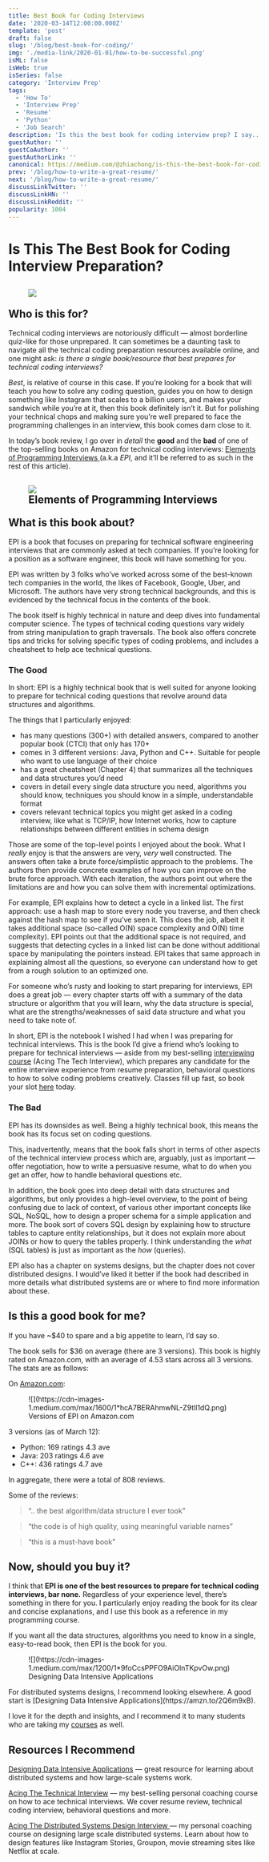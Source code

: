 ```yaml
---
title: Best Book for Coding Interviews
date: '2020-03-14T12:00:00.000Z'
template: 'post'
draft: false
slug: '/blog/best-book-for-coding/'
img: './media-link/2020-01-01/how-to-be-successful.png'
isML: false
isWeb: true
isSeries: false
category: 'Interview Prep'
tags:
  - 'How To'
  - 'Interview Prep'
  - 'Resume'
  - 'Python'
  - 'Job Search'
description: 'Is this the best book for coding interview prep? I say...'
guestAuthor: ''
guestCoAuthor: ''
guestAuthorLink: ''
canonical: https://medium.com/@zhiachong/is-this-the-best-book-for-coding-interview-preparation-33264fa82b72
prev: '/blog/how-to-write-a-great-resume/'
next: '/blog/how-to-write-a-great-resume/'
discussLinkTwitter: ''
discussLinkHN: ''
discussLinkReddit: ''
popularity: 1004
---
```


# Is This The Best Book for Coding Interview Preparation?

## <figure class="wp-block-image">![](https://cdn-images-1.medium.com/max/1200/1*aEcUKEZzN7l6D6W9HnMeOw.png)</figure>Who is this for?

Technical coding interviews are notoriously difficult — almost borderline quiz-like for those unprepared. It can sometimes be a daunting task to navigate all the technical coding preparation resources available online, and one might ask: _is there a single book/resource that best prepares for technical coding interviews?_

_Best_, is relative of course in this case. If you’re looking for a book that will teach you how to solve any coding question, guides you on how to design something like Instagram that scales to a billion users, and makes your sandwich while you’re at it, then this book definitely isn’t it. But for polishing your technical chops and making sure you’re well prepared to face the programming challenges in an interview, this book comes darn close to it.

In today’s book review, I go over in _detail_ the **good** and the **bad** of one of the top-selling books on Amazon for technical coding interviews: [Elements of Programming Interviews ](https://amzn.to/2Q6m9xB)(a.k.a _EPI_, and it’ll be referred to as such in the rest of this article).

## <figure class="wp-block-image">![](https://cdn-images-1.medium.com/max/1600/1*HrabnKvr0v48ijl-_Z1n1Q.png)<figcaption>Elements of Programming Interviews</figcaption></figure>What is this book about?

EPI is a book that focuses on preparing for technical software engineering interviews that are commonly asked at tech companies. If you’re looking for a position as a software engineer, this book will have something for you.

EPI was written by 3 folks who’ve worked across some of the best-known tech companies in the world, the likes of Facebook, Google, Uber, and Microsoft. The authors have very strong technical backgrounds, and this is evidenced by the technical focus in the contents of the book.

The book itself is highly technical in nature and deep dives into fundamental computer science. The types of technical coding questions vary widely from string manipulation to graph traversals. The book also offers concrete tips and tricks for solving specific types of coding problems, and includes a cheatsheet to help ace technical questions.

### The Good

In short: EPI is a highly technical book that is well suited for anyone looking to prepare for technical coding questions that revolve around data structures and algorithms.

The things that I particularly enjoyed:

- has many questions (300+) with detailed answers, compared to another popular book (CTCI) that only has 170+
- comes in 3 different versions: Java, Python and C++. Suitable for people who want to use language of their choice
- has a great cheatsheet (Chapter 4) that summarizes all the techniques and data structures you’d need
- covers in detail every single data structure you need, algorithms you should know, techniques you should know in a simple, understandable format
- covers relevant technical topics you might get asked in a coding interview, like what is TCP/IP, how Internet works, how to capture relationships between different entities in schema design

Those are some of the top-level points I enjoyed about the book. What I _really_ enjoy is that the answers are very, _very_ well constructed. The answers often take a brute force/simplistic approach to the problems. The authors then provide concrete examples of how you can improve on the brute force approach. With each iteration, the authors point out where the limitations are and how you can solve them with incremental optimizations.

For example, EPI explains how to detect a cycle in a linked list. The first approach: use a hash map to store every node you traverse, and then check against the hash map to see if you’ve seen it. This does the job, albeit it takes additional space (so-called O(N) space complexity and O(N) time complexity). EPI points out that the additional space is not required, and suggests that detecting cycles in a linked list can be done without additional space by manipulating the pointers instead. EPI takes that same approach in explaining almost all the questions, so everyone can understand how to get from a rough solution to an optimized one.

For someone who’s rusty and looking to start preparing for interviews, EPI does a great job — every chapter starts off with a summary of the data structure or algorithm that you will learn, why the data structure is special, what are the strengths/weaknesses of said data structure and what you need to take note of.

In short, EPI is the notebook I wished I had when I was preparing for technical interviews. This is the book I’d give a friend who’s looking to prepare for technical interviews — aside from my best-selling [interviewing course](https://docs.google.com/document/d/1ppHix7p9knzaal-Edn3GHQMcx1MM_USY6zPcsbBpR3U/edit) (Acing The Tech Interview), which prepares any candidate for the entire interview experience from resume preparation, behavioral questions to how to solve coding problems creatively. Classes fill up fast, so book your slot [here](https://zhiachong.com/courses/) today.

### The Bad

EPI has its downsides as well. Being a highly technical book, this means the book has its focus set on coding questions.

This, inadvertently, means that the book falls short in terms of other aspects of the technical interview process which are, arguably, just as important — offer negotiation, how to write a persuasive resume, what to do when you get an offer, how to handle behavioral questions etc.

In addition, the book goes into deep detail with data structures and algorithms, but only provides a high-level overview, to the point of being confusing due to lack of context, of various other important concepts like SQL, NoSQL, how to design a proper schema for a simple application and more. The book sort of covers SQL design by explaining how to structure tables to capture entity relationships, but it does not explain more about JOINs or how to query the tables properly. I think understanding the _what_ (SQL tables) is just as important as the _how_ (queries).

EPI also has a chapter on systems designs, but the chapter does not cover distributed designs. I would’ve liked it better if the book had described in more details what distributed systems are or where to find more information about these.

## Is this a good book for me?

If you have ~\$40 to spare and a big appetite to learn, I’d say so.

The book sells for \$36 on average (there are 3 versions). This book is highly rated on Amazon.com, with an average of 4.53 stars across all 3 versions. The stats are as follows:

On [Amazon.com](https://amzn.to/2Q6m9xB):

<figure class="wp-block-image">![](https://cdn-images-1.medium.com/max/1600/1*hcA7BERAhmwNL-Z9tll1dQ.png)<figcaption>Versions of EPI on Amazon.com</figcaption></figure>3 versions (as of March 12):

- Python: 169 ratings 4.3 ave
- Java: 203 ratings 4.6 ave
- C++: 436 ratings 4.7 ave

In aggregate, there were a total of 808 reviews.

Some of the reviews:

> “.. the best algorithm/data structure I ever took”

> “the code is of high quality, using meaningful variable names”

> “this is a must-have book”

## Now, should you buy it?

I think that **EPI is one of the best resources to prepare for technical coding interviews, bar none.** Regardless of your experience level, there’s something in there for you. I particularly enjoy reading the book for its clear and concise explanations, and I use this book as a reference in my programming course.

If you want all the data structures, algorithms you need to know in a single, easy-to-read book, then EPI is the book for you.

<figure class="wp-block-image">![](https://cdn-images-1.medium.com/max/1200/1*9foCcsPPFO9AiOlnTKpvOw.png)<figcaption>Designing Data Intensive Applications</figcaption></figure>For distributed systems designs, I recommend looking elsewhere. A good start is [Designing Data Intensive Applications](https://amzn.to/2Q6m9xB).

I love it for the depth and insights, and I recommend it to many students who are taking my [courses](http://bit.ly/interviewcourses) as well.

## Resources I Recommend

[Designing Data Intensive Applications](https://amzn.to/33fcvOp) — great resource for learning about distributed systems and how large-scale systems work.

[Acing The Technical Interview](https://docs.google.com/document/d/1ppHix7p9knzaal-Edn3GHQMcx1MM_USY6zPcsbBpR3U/edit) — my best-selling personal coaching course on how to ace technical interviews. We cover resume review, technical coding interview, behavioral questions and more.

[Acing The Distributed Systems Design Interview ](https://docs.google.com/document/d/1PeK69h4H82rwKjhactiE_sAIorCcZgXgXTY7k-nXpnE/edit#heading=h.hs0b333nsxch)— my personal coaching course on designing large scale distributed systems. Learn about how to design features like Instagram Stories, Groupon, movie streaming sites like Netflix at scale.

